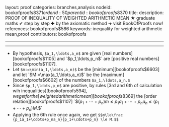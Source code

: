 layout: proof
categories: branches,analysis
nodeid: bookofproofs$8371
orderid: 50
parentid: bookofproofs$8370
title: 
description: PROOF OF INEQUALITY OF WEIGHTED ARITHMETIC MEAN ★ graduate maths ✔ step by step ✚ by the axiomatic method ➜ visit BookOfProofs now!
references: bookofproofs$586
keywords: inequality for weighted arithmetic mean,proof
contributors: bookofproofs

---


---

* By hypothesis, `$a_1,\ldots,a_n$` are given [real numbers][bookofproofs$1105] and `$p_1,\ldots,p_n$` are [positive real numbers][bookofproofs$1107].
* Let `$m:=\min(a_1,\ldots,a_n)$` be the [minimum][bookofproofs$6603] and let `$M:=\max(a_1,\ldots,a_n)$` be the [maximum][bookofproofs$6602] of the numbers `$a_1,\ldots,a_n.$`
* Since `$p_1,\ldots,p_n$` are positive, by rules [3rd and 6th of calculation wih inequalities][bookofproofs$594], we get for the [weighted arithmetic mean][bookofproofs$8369] the [order relation][bookofproofs$1107] `$$(p_1+\cdots+p_n)m\le p_1a_1+\cdots+p_na_n \le (p_1+\cdots+p_n)M.$$`
* Applying the 6th rule once again, we get `$$m\le\frac {p_1a_1+\cdots+p_na_n}{p_1+\cdots+p_n} \le M.$$`
